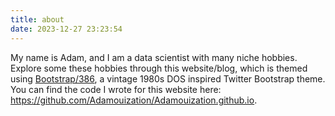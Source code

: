 ```yaml
---
title: about
date: 2023-12-27 23:23:54
---
```


My name is Adam, and I am a data scientist with many niche hobbies. Explore some these hobbies through this website/blog, which is themed using <a href="https://github.com/kristopolous/BOOTSTRA.386" target="_blank">Bootstrap/386</a>, a vintage 1980s DOS inspired Twitter Bootstrap theme. You can find the code I wrote for this website here: https://github.com/Adamouization/Adamouization.github.io.
